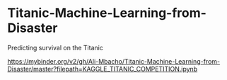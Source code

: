 # Titanic-Machine-Learning-from-Disaster
Predicting survival on the Titanic






https://mybinder.org/v2/gh/Ali-Mbacho/Titanic-Machine-Learning-from-Disaster/master?filepath=KAGGLE_TITANIC_COMPETITION.ipynb

 
